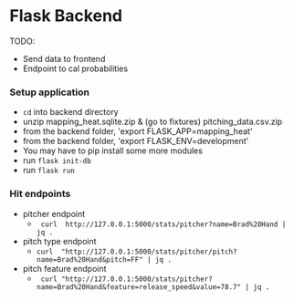 # Flask Backend

TODO:
- Send data to frontend
- Endpoint to cal probabilities

### Setup application
- `cd` into backend directory
- unzip mapping_heat.sqlite.zip & (go to fixtures) pitching_data.csv.zip
- from the backend folder, 'export FLASK_APP=mapping_heat'
- from the backend folder, 'export FLASK_ENV=development'
- You may have to pip install some more modules
- run `flask init-db`
- run `flask run`

### Hit endpoints
- pitcher endpoint
  -  ` curl  http://127.0.0.1:5000/stats/pitcher?name=Brad%20Hand | jq .`
- pitch type endpoint
  - `curl  "http://127.0.0.1:5000/stats/pitcher/pitch?name=Brad%20Hand&pitch=FF" | jq .`
- pitch feature endpoint
  - ` curl "http://127.0.0.1:5000/stats/pitcher?name=Brad%20Hand&feature=release_speed&value=78.7" | jq .`
